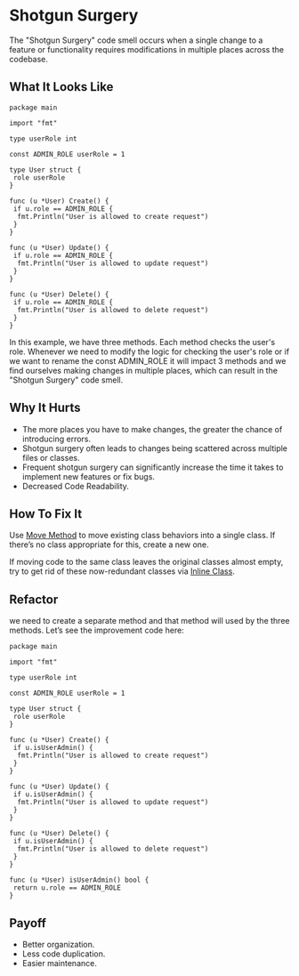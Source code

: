 # Shotgun Surgery

The "Shotgun Surgery" code smell occurs when a single change to a feature or functionality requires modifications in multiple places across the codebase. 

## What It Looks Like

```
package main

import "fmt"

type userRole int

const ADMIN_ROLE userRole = 1

type User struct {
 role userRole
}

func (u *User) Create() {
 if u.role == ADMIN_ROLE {
  fmt.Println("User is allowed to create request")
 }
}

func (u *User) Update() {
 if u.role == ADMIN_ROLE {
  fmt.Println("User is allowed to update request")
 }
}

func (u *User) Delete() {
 if u.role == ADMIN_ROLE {
  fmt.Println("User is allowed to delete request")
 }
}
```
In this example, we have three methods. Each method checks the user's role. Whenever we need to modify the logic for checking the user's role or if we want to rename the const ADMIN_ROLE it will impact 3 methods and we find ourselves making changes in multiple places, which can result in the "Shotgun Surgery" code smell.

## Why It Hurts

- The more places you have to make changes, the greater the chance of introducing errors.
- Shotgun surgery often leads to changes being scattered across multiple files or classes.
- Frequent shotgun surgery can significantly increase the time it takes to implement new features or fix bugs. 
- Decreased Code Readability.

## How To Fix It

Use [Move Method](.././../2.%20refactorings/move-method.md) to move existing class behaviors into a single class. If there’s no class appropriate for this, create a new one.

If moving code to the same class leaves the original classes almost empty, try to get rid of these now-redundant classes via [Inline Class](.././../2.%20refactorings/inline-class.md).

## Refactor

we need to create a separate method and that method will used by the three methods. Let’s see the improvement code here:
```
package main

import "fmt"

type userRole int

const ADMIN_ROLE userRole = 1

type User struct {
 role userRole
}

func (u *User) Create() {
 if u.isUserAdmin() {
  fmt.Println("User is allowed to create request")
 }
}

func (u *User) Update() {
 if u.isUserAdmin() {
  fmt.Println("User is allowed to update request")
 }
}

func (u *User) Delete() {
 if u.isUserAdmin() {
  fmt.Println("User is allowed to delete request")
 }
}

func (u *User) isUserAdmin() bool {
 return u.role == ADMIN_ROLE
}
```



## Payoff

- Better organization.
- Less code duplication.
- Easier maintenance.

